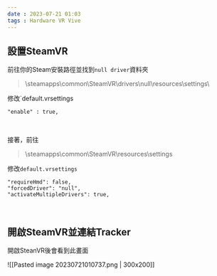```yaml
---
date : 2023-07-21 01:03
tags : Hardware VR Vive
---
```


## 設置SteamVR

前往你的Steam安裝路徑並找到`null driver`資料夾

>\steamapps\common\SteamVR\drivers\null\resources\settings\

修改`default.vrsettings
```
"enable" : true,
```

<br>

接著，前往

>\steamapps\common\SteamVR\resources\settings

修改`default.vrsettings`
```
"requireHmd": false,
"forcedDriver": "null",
"activateMultipleDrivers": true,
```

<br>

## 開啟SteamVR並連結Tracker

開啟SteanVR後會看到此畫面

![[Pasted image 20230721010737.png | 300x200]]